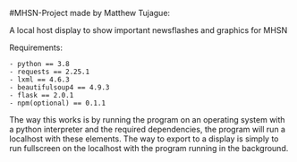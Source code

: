 #MHSN-Project
made by Matthew Tujague:

A local host display to show important newsflashes and graphics for MHSN

Requirements: 
```
- python == 3.8
- requests == 2.25.1
- lxml == 4.6.3
- beautifulsoup4 == 4.9.3
- flask == 2.0.1
- npm(optional) == 0.1.1
```

The way this works is by running the program on an operating system with a python interpreter and the required dependencies, the program will run a localhost with these elements. The way to export to a display is simply to run fullscreen on the localhost with the program running in the background.
